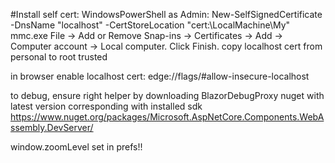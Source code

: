 #Install self cert:
WindowsPowerShell as Admin: New-SelfSignedCertificate -DnsName "localhost" -CertStoreLocation "cert:\LocalMachine\My"
mmc.exe File -> Add or Remove Snap-ins -> Certificates -> Add -> Computer account -> Local computer. Click Finish.
copy localhost cert from personal to root trusted

in browser enable localhost cert: edge://flags/#allow-insecure-localhost

to debug, ensure right helper by downloading BlazorDebugProxy nuget with latest version corresponding with installed sdk
https://www.nuget.org/packages/Microsoft.AspNetCore.Components.WebAssembly.DevServer/


window.zoomLevel set in prefs!!